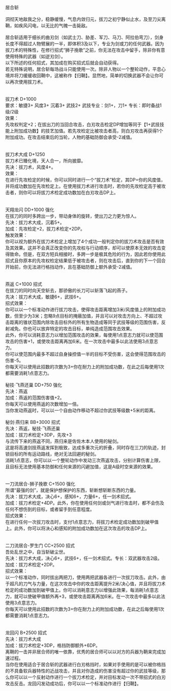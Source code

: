 <title>拔刀术</title>
<meta name="GENERATOR" content="WinCHM">
<meta http-equiv="Content-Type" content="text/html; charset=gb2312">
<br>居合斩 
<br>
<br>洞彻天地敌我之分，稳静缓慢，气息内敛归元，拔刀之初宁静似止水，及至刀尖离鞘，如疾风闪电，以无比的气魄一击毙敌。 
<br>
<br>居合斩适用于细长的曲刃剑（如武士刀、胁差、军刀、马刀、阿拉伯弯刀），剑身长度不得超过人物臂展的一半，即体积3及以下，专业为剑或刀的任何武器。因为拔刀术的特殊性，在修行招式“狮子挽歌”之前，你无法在攻击中留手，除非你有意使用特殊的武器（如逆刃剑）。 
<br>以下所述的任何招式，其加成在购买招式后就会自动获得。 
<br>若无特殊说明，居合斩每场战斗只能使用一次。除非人物以一个整轮动作，平息心境并将刀缓缓收回鞘中，这被称作【归鞘】。显然地，简单的切换武器不会让你可以再次使用拔刀术。 
<br>
<br>
<br>拔刀术 D+1000
<br>要求：敏捷3+ 风度3+ 沉着3+ 武技2+ 武技专业：剑1+，刀1+ 专长：即时备战1级/2级 
<br>效果： 
<br>先攻权判定+2；在拔出刀的当回合攻击，白刃攻击检定DP增加等同于【1+武技技能上附加成功数】的技艺加值。若先攻检定比被攻击者高，则白刃攻击再获得1个附加成功。在攻击结束后的当轮，人物的基础防御会承受-2减值。 
<br>
<br>
<br>拔刀术大成 D+1250 
<br>拔刀术已臻化境，天人合一，所向披靡。 
<br>先决：拔刀术，风度4+。 
<br>效果： 
<br>在进行先攻检定的时候，你可以同时进行一个“拔刀术”检定，其DP=你的风度值，并将成功数加在先攻检定上。在使用拔刀术进行攻击时，若你的先攻检定高于被攻击者，则你可以将拔刀术检定成功数加在白刃攻击DP上。 
<br>
<br>
<br>天翔龙闪 DD+1000 强化 
<br>在拔刀的同时多跨出一步，带动身体的旋转，使出刀之力更为惊人。 
<br>先决：拔刀术大成，沉着5+。 
<br>加成：先攻检定+2，拔刀术检定+2DP。 
<br>触发效果： 
<br>你可以视为额外在拔刀术检定上增加了4个成功一般判定你的拔刀术攻击是否有效及其效果。这并不会真正改变你的先攻权与行动顺序，却可以使原本无效的攻击变得致命。但是，在双方短兵相接时，多跨一步是极其危险的行为，因此若你使用此招式且你原本的先攻权检定结果低于被攻击者，则在攻击后，直到你的下一个回合开始前，你无法进行格挡动作，且在基础防御上额外承受-2减值。 
<br>
<br>
<br>燕返 C+1000 招式 
<br>在拔刀的同时向天空斩去，那骄傲的长刀可以斩落飞起的燕子。 
<br>先决：拔刀术大成，敏捷6+，武技6+。 
<br>招式效果： 
<br>你可以以一个标准动作进行拔刀攻击，使得攻击距离增加3米/风度值上的附加成功数，但至少为3米；忽略9点目标的掩蔽加值，并且可以对攻击方向上、不超过攻击距离的锥状范围内除攻击目标外的所有生物造成等同于武技等级的范围伤害，反射减免。你也可以放弃特定的攻击目标，单纯造成范围攻击效果。
<br>此外，你可以消耗意志力以增加范围攻击的效果，每使用1点意志力就可以使范围攻击的伤害+1，或使攻击距离再加6米。在一次攻击中最多以此法使用3点意志力。 
<br>你可以使范围内最多不超过自身操控值一半的目标不受伤害，这会使得范围攻击的伤害-5。 
<br>你每天可以使用此招数的次数为3+你在耐力上的附加成功数，在此之后每使用1次都需要消耗1点意志力。 
<br>
<br>秘技·飞燕还巢 DD+750 强化
<br>先决：燕返 
<br>加成：燕返的范围伤害值+2。 
<br>你每天可以使用燕返的次数增加一倍。 
<br>当你发动燕返时，可以以一个自由动作移动不超过你武技等级数+5米的距离。 
<br>
<br>秘剑·燕归来 BB+3000 招式
<br>先决：燕返，秘技·飞燕还巢 
<br>加成：拔刀术检定+3DP，先攻+3 
<br>与流传下来的燕返不同，燕归来是佐佐木本人使用的秘剑。 
<br>这是将高速剑技燕返发挥到极致，达成多重次元的折叠，同时存在三刀的轨迹，封锁目标的所有运动路线，绝对无法回避的秘剑。 
<br>消耗1点意志，你可以以一个整轮动作中发动三次燕返攻击，分别计算伤害上限，且目标无法使用基本防御和任何来源的闪避加值，这是A级时空来源的效果。
<br>
<br>
<br>一刀流居合-狮子挽歌 C+1500 强化
<br>所谓“最强的剑”，就是保护想保护的东西，斩断想斩断东西的力量。 
<br>先决：拔刀术大成，决心6+，感知6+，力量6+，任一剑术招式。 
<br>加成：拔刀术检定+4DP。此外，你在使用任何剑或剑气进行攻击时，都不会伤及任何不想伤到的目标，或者留手到任意程度。 
<br>招式效果： 
<br>在进行任何一次拔刀攻击时，支付1点意志力，将拔刀术检定成功数加到破甲值上。此外，你可以将决心和感知的附加成功数加在这次攻击的攻击DP上。 
<br>
<br>
<br>二刀流居合-罗生门 CC+2500 招式 
<br>吾处乱世之中，自当斩破尘世。 
<br>先决：拔刀术大成，决心6+，武技6+，任一剑术招式。专长：双武器攻击2级。 
<br>加成：拔刀术检定+2DP。 
<br>招式效果： 
<br>以一个标准动作，同时拔出两把刀，使用两把武器各进行一次拔刀攻击。此外，由于超凡的刀气与力量，在这次攻击中你的攻击距离提升2米/决心值，并且将拔刀术检定的成功数加到破甲值上。你可以消耗意志力以增强此效果，每消耗1点意志力，就可以使破甲值额外再+3，或使攻击距离再加6米。在一次攻击中最多以此法使用3点意志力。 
<br>你每天可以使用此招数的次数为3+你在耐力上的附加成功数，在此之后每使用1次都需要消耗1点意志力。 
<br>
<br>
<br>龙回闪 B+2500 招式
<br>先决：拔刀术大成 
<br>加成：拔刀术检定+3DP，格挡防御额外+6DP。 
<br>离鞘的一击并非居合师的唯一依靠，优秀的居合师可以以对方的兵器为鞘来完成加速过程。 
<br>当你在使用适合于居合斩的武器进行白刃格挡时，如果对手使用的是可以被你格挡的不具备软兵器特性的近战攻击，并且对你造成的伤害没有超过你的武技等级，那么你可以以一个反射动作进行一个拔刀术检定，并对目标发动一次不带招式的白刃攻击反击。龙回闪发动成功后，你可以以一个标准动作进行【归鞘】。 